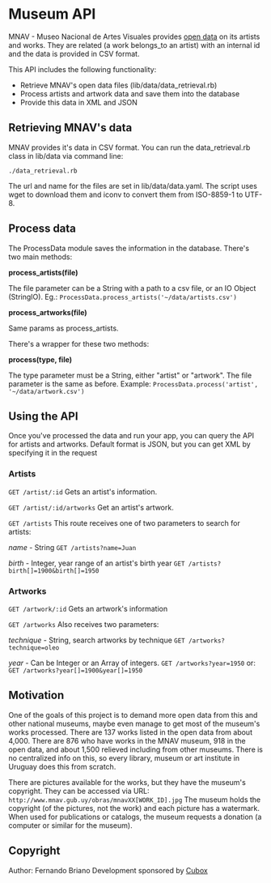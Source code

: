 # Museum API

MNAV - Museo Nacional de Artes Visuales provides [open data](http://www.mnav.gub.uy/cms.php?id=datosabiertos) on its artists and works. They are related (a work belongs_to an artist) with an internal id and the data is provided in CSV format.

This API includes the following functionality:

* Retrieve MNAV's open data files (lib/data/data_retrieval.rb)
* Process artists and artwork data and save them into the database
* Provide this data in XML and JSON

## Retrieving MNAV's data

MNAV provides it's data in CSV format. You can run the data_retrieval.rb class in lib/data via command line:

`./data_retrieval.rb`

The url and name for the files are set in lib/data/data.yaml. The script uses wget to download them and iconv to convert them from ISO-8859-1 to UTF-8.

## Process data

The ProcessData module saves the information in the database. There's two main methods:

**process_artists(file)**

The file parameter can be a String with a path to a csv file, or an IO Object (StringIO). Eg.:
`ProcessData.process_artists('~/data/artists.csv')`

**process_artworks(file)**

Same params as process_artists.

There's a wrapper for these two methods:

**process(type, file)**

The type parameter must be a String, either "artist" or "artwork". The file parameter is the same as before. Example:
`ProcessData.process('artist', '~/data/artwork.csv')`


## Using the API
Once you've processed the data and run your app, you can query the API for artists and artworks. Default format is JSON, but you can get XML by specifying it in the request

### Artists

`GET /artist/:id`
Gets an artist's information.

`GET /artist/:id/artworks`
Get an artist's artwork.

`GET /artists`
This route receives one of two parameters to search for artists:

*name* - String
`GET /artists?name=Juan`

*birth* - Integer, year range of an artist's birth year
`GET /artists?birth[]=1900&birth[]=1950`

### Artworks

`GET /artwork/:id`
Gets an artwork's information

`GET /artworks`
Also receives two parameters:

*technique* - String, search artworks by technique
`GET /artworks?technique=oleo`

*year* - Can be Integer or an Array of integers.
`GET /artworks?year=1950`
or:
`GET /artworks?year[]=1900&year[]=1950`

## Motivation

One of the goals of this project is to demand more open data from this and other national museums, maybe even manage to get most of the museum's works processed. There are 137 works listed in the open data from about 4,000. There are 876 who have works in the MNAV museum, 918 in the open data, and about 1,500 relieved including from other museums. There is no centralized info on this, so every library, museum or art institute in Uruguay does this from scratch.

There are pictures available for the works, but they have the museum's copyright. 
They can be accessed via URL:
`http://www.mnav.gub.uy/obras/mnavXX[WORK_ID].jpg`
The museum holds the copyright (of the pictures, not the work) and each picture has a watermark. When used for publications or catalogs, the museum requests a donation (a computer or similar for the museum).

## Copyright

Author: Fernando Briano
Development sponsored by [Cubox](http://cuboxlabs.com)